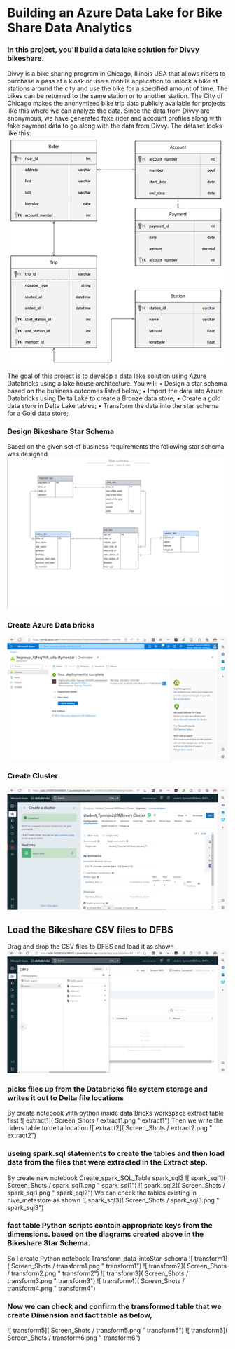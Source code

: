 # Building an Azure Data Lake for Bike Share Data Analytics

### In this project, you'll build a data lake solution for Divvy bikeshare.
Divvy is a bike sharing program in Chicago, Illinois USA that allows riders to purchase a pass at a kiosk or use a mobile application to unlock a bike at stations around the city and use the bike for a specified amount of time. The bikes can be returned to the same station or to another station. The City of Chicago makes the anonymized bike trip data publicly available for projects like this where we can analyze the data.
Since the data from Divvy are anonymous, we have generated fake rider and account profiles along with fake payment data to go along with the data from Divvy. The dataset looks like this:
![project_data](Screen_Shots/project_data.png "project_data")

The goal of this project is to develop a data lake solution using Azure Databricks using a lake house architecture. You will:
•	Design a star schema based on the business outcomes listed below;
•	Import the data into Azure Databricks using Delta Lake to create a Bronze data store;
•	Create a gold data store in Delta Lake tables;
•	Transform the data into the star schema for a Gold data store;
### Design Bikeshare Star Schema
Based on the given set of business requirements the following star schema was designed
![star_schema]( Screen_Shots/star_schema.png "star_schema")

### Create Azure Data bricks
![data_bricks1](Screen_shots/data_bricks1.png "data_bricks1")

### Create Cluster
![cluster1]( Screen_Shots/cluster1.png " cluster1")

## Load the Bikeshare CSV files to DFBS 
Drag and drop the CSV files to DFBS and load it as shown 
![ load_DBFS]( Screen_Shots/load_DBFS.png " load_DBFS")

### picks files up from the Databricks file system storage and writes it out to Delta file locations
By create notebook with python inside data Bricks workspace extract table first
![ extract1]( Screen_Shots / extract1.png " extract1")
Then we write the riders table to delta location 
![ extract2]( Screen_Shots / extract2.png " extract2")

### useing spark.sql statements to create the tables and then load data from the files that were extracted in the Extract step.
By create new notebook Create_spark_SQL_Table
spark_sql3
![ spark_sql1]( Screen_Shots / spark_sql1.png " spark_sql1")
![ spark_sql2]( Screen_Shots / spark_sql1.png " spark_sql2")
We can check the tables existing in hive_metastore as shown
![ spark_sql3]( Screen_Shots / spark_sql3.png " spark_sql3")

### fact table Python scripts contain appropriate keys from the dimensions. based on the diagrams created above in the Bikeshare Star Schema.
So I create Python notebook Transform_data_intoStar_schema
![ transform1]( Screen_Shots / transform1.png " transform1")
![ transform2]( Screen_Shots / transform2.png " transform2")
![ transform3]( Screen_Shots / transform3.png " transform3")
![ transform4]( Screen_Shots / transform4.png " transform4")

### Now we can check and confirm the transformed  table that we create Dimension and fact table as below,
![ transform5]( Screen_Shots / transform5.png " transform5")
![ transform6]( Screen_Shots / transform6.png " transform6")
